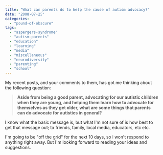 ```yaml
---
title: "What can parents do to help the cause of autism advocacy?"
date: "2008-07-25"
categories: 
  - "pound-of-obscure"
tags: 
  - "aspergers-syndrome"
  - "autism-parents"
  - "education"
  - "learning"
  - "media"
  - "miscellaneous"
  - "neurodiversity"
  - "parenting"
  - "school"
---
```


My recent posts, and your comments to them, has got me thinking about the following question:

> **Aside from being a good parent, advocating for our autistic children when they are young, and helping them learn how to advocate for themselves as they get older, what are some things that parents can do advocate for autistics in general?**

I know what the basic message is, but what I'm not sure of is how best to get that message out; to friends, family, local media, educators, etc etc.

I'm going to be "off the grid" for the next 10 days, so I won't respond to anything right away. But I'm looking forward to reading your ideas and suggestions.

